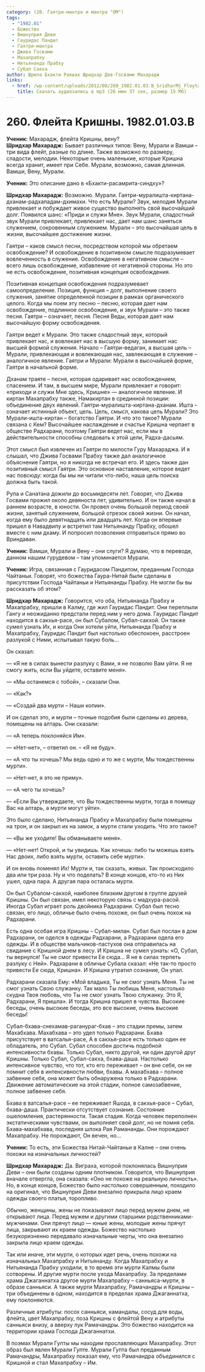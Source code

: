 ```yaml
---
category: (20. Гаятри-мантра и мантра "ОМ")
tags:
  - "1982.01"
  - Божество
  - Вишнуприя Деви
  - Гауридас Пандит
  - Гаятри-мантра
  - Джива Госвами
  - Махапрабху
  - Нитьянанда Прабху
  - Субал Сакха
author: Шрила Бхакти Ракшак Шридхар Дев-Госвами Махарадж
links:
  - href: /wp-content/uploads/2012/08/260_1982.01.03.B_SridharMj_Fleyta_Krishny.mp3
    title: Скачать аудиозапись в mp3 (26 мин 37 сек, размер 15 Мб)
---
```


# 260. Флейта Кришны. 1982.01.03.B

**Ученик:** Махарадж, флейта Кришны, вену?\
**Шридхар Махарадж:** Бывает различных типов: Вену, Мурали и Вамши – три вида флейт, разные по длине. Также возможно по размеру, сладости, мелодии. Некоторые очень маленькие, которые Кришна всегда хранит, имеет при Себе. Мурали, возможно, самая длинная. Вамши, Вену, Мурали.

**Ученик:** Это описание дано в «Бхакти-расамрита-синдху»?

**Шридхар Махарадж:** Возможно. Мурали. Гаятри-муралишта-киртана-дханам-радхападам-дхимахи. Что есть Мурали? Звук, мелодия Мурали привлекает и побуждает живое существо выполнять свой высочайший долг. Появился шанс: «Приди и служи Мне». Звук Мурали, сладостный звук Мурали привлекает, привлекает нас, дает нам шанс заняться служением, сокровенным служением. Мурали – это высочайшая цель в жизни, высочайшее достижение жизни.

Гаятри – каков смысл песни, посредством которой мы обретаем освобождение? И освобождение в позитивном смысле подразумевает вовлеченность в служение. Освобождение в негативном смысле – всего лишь освобождение, избавление от негативной стороны. Но это не есть освобождение, позитивная концепция освобождения.

Позитивная концепция освобождения подразумевает самоопределение. Позиция, функция – долг, выполнение своего служения, занятие определенной позиции в рамках органического целого. Когда мы поем эту песню – песню, которая дает нам освобождение, подлинное освобождение, и звук Мурали – это также песня. Гаятри – означает, песня. Песня Веды, которая дает нам высочайшую форму освобождения.

Гаятри ведет к Мурали. Это также сладостный звук, который привлекает нас, и вовлекает нас в высшую форму, занимает нас высшей формой служения. Начало – Гаятри-ведаган, а высшая цель – Мурали, привлекающая и вовлекающая нас, завлекающая в служение – аналогичное явление. Гаятри и Мурали: Мурали в высочайшей форме, Гаятри в начальной форме.

Дханам траяте – песня, которая одаривает нас освобождением, спасением. И там, в высшем мире, Мурали привлекает и говорит: «приходи и служи Мне здесь, Кришне» — аналогичное явление. И киртан Махапрабху также, Намакиртан в срединной позиции: объединение двух явлений. Гаятри-муралишта-киртана-дханам. Ишта – означает истинный объект, цель. Цель, смысл, какова цель Мурали? Это Мурали-ишта-киртан – богатство Гаятри. И что это такое? Мурали связана с Кем? Высочайшее наслаждение и счастье Кришна черпает в обществе Радхарани, поэтому Гаятри ведет нас, если мы в действительности способны следовать к этой цели, Радха-дасьям.

Этот смысл был извлечен из Гаятри по милости Гуру Махараджа. И я слышал, что Джива Госвами Прабху также дал аналогичное объяснение Гаятри, но я никогда не встречал его. И здесь также дан позитивный смысл Гаятри. Это основное наставление, которое ведет нас повсюду: когда бы мы ни читали что-либо, наша цель поиска должна быть такой.

Рупа и Санатана дожили до восьмидесяти лет. Говорят, что Джива Госвами прожил около девяноста лет, удивительно. И он также начал в раннем возрасте, в юности. Он провел очень большой период своей жизни, занятый служением, большой отрезок своей жизни. Он начал, когда ему было девятнадцать или двадцать лет. Когда он впервые пришел в Навадвипу и встретил там Нитьянанду Прабху, обошел вместе с ним дхаму. И попросил позволения отправиться прямо во Вриндаван.

**Ученик:** Вамши, Мурали и Вену – они слуги? Я думаю, что в переводе, данном нашим гурудевом – там упоминается Мурали.

**Ученик:** Игра, связанная с Гауридасом Пандитом, преданным Господа Чайтаньи. Говорят, что божества Гаура-Нитай были сделаны в присутствии Господа Чайтаньи и Нитьянанды Прабху. Не могли бы вы рассказать об этом?

**Шридхар Махарадж:** Говорится, что оба, Нитьянанда Прабху и Махапрабху, пришли в Калму, где жил Гауридас Пандит. Они переплыли Гангу и неожиданно предстали перед ним у него дома. Гауридас Пандит находится в сакхья-расе, он был Субалом, Субал-сакхой. Он также сумел узнать Их, и когда Они хотели уйти, Нитьянанда Прабху и Махапрабху, Гауридас Пандит был настолько обеспокоен, расстроен разлукой с Ними, испытывал такую боль…

Он сказал:

— «Я не в силах вынести разлуку с Вами, я не позволю Вам уйти. Я не смогу жить, если Вы уйдете, оставите меня».

— «Мы останемся с тобой», – сказали Они.

— «Как?»

— «Создай два мурти – Наши копии».

И он сделал это, и мурти – точные подобия были сделаны из дерева, помещены на алтарь. Они сказали:

— «А теперь поклоняйся Им».

— «Нет-нет», – ответил он. – «Я не буду».

— «А что ты хочешь? Мы ведь одно и то же с мурти, Мы тождественны мурти».

— «Нет-нет, я это не приму».

— «А чего ты хочешь?

— «Если Вы утверждаете, что Вы тождественны мурти, тогда я помещу Вас на алтарь, а мурти могут уйти».

Это было сделано, Нитьянанда Прабху и Махапрабху были помещены на трон, и он закрыл их на замок, а мурти стали уходить. Что это такое?

— «Вы же уходите! Вы обманываете меня».

— «Нет-нет! Открой, и ты увидишь. Как хочешь: либо ты можешь взять Нас двоих, либо взять мурти, оставить себе мурти».

И он вновь поменял Их! Мурти и, так сказать, живых. Так происходило два или три раза. Ну и что поделать? В конце концов, кто-то из Них ушел, одна пара. А другая пара осталась мурти.

Он был Субалом-сакхой, наиболее близким другом в группе друзей Кришны. Он был связан, имел некоторую связь с мадхура-расой. Иногда Субал играет роль двойника Радхарани. Субал был тесно связан, его лицо, обличье было очень похоже, он был очень похож на Радхарани.

Есть одна особая игра Кришны – Субал-милан. Субал был послан в дом Радхарани, он оделся в одежды Радхарани, а Радхарани одела его одежды. И в обществе мальчиков-пастухов она отправилась на свидание с Кришной днем в лесу. И Кришна не сумел узнать: «О, Субал, ты вернулся! Ты не смог привести Ее сюда… Я не в силах терпеть разлуку с Ней». Радхарани в обличье Субала сказал: «Не так-то просто привести Ее сюда, Кришна». И Кришна утратил сознание, Он упал.

Радхарани сказала Ему: «Мой владыка, Ты не смог узнать Меня. Ты не смог узнать Свою служанку. Так мало Ты любишь Меня, настолько скудна Твоя любовь, что Ты не смог узнать Твою служанку. Это Я, Радхарани, Я пришла». И тогда Кришна пришел в чувства. Высокие беседы, очень высокие беседы, это все высокие, очень высокие беседы!

Субал-бхава-снехамав-раганураг-бхав – это стадии премы, затем Махабхава. Махабхава – это удел только Радхарани. Бхава присутствует в ватсалья-расе, А в сакхья-расе есть только один ее обладатель, это Субал. Субал способен достичь подобной интенсивности бхавы. Только Субал, никто другой, ни один другой друг Кришны. Только Субал, Субал-сакха, бхава-даша. Настолько интенсивное чувство, что тот, кто его переживает – он вне себя, он не помнит себя в интенсивности любви, бхавы. А махабхава – полное забвение себя, она может быть обнаружена только в Радхарани. Движение автоматические на этой стадии, полное самозабвение, полное забвение себя.

Бхава в ватсалья-расе – ее переживает Яшода, в сакхья-расе – Субал, бхава-даша. Практически отсутствует сознание. Состояние ошеломления, растерянности. Такая стадия. Когда человек переполнен экстатическими чувствами, он выполняет свой долг, но не помня себя. Бхава-махабхава, последняя шлока Рая Рамананды. Они порождают Махапрабху. Не порождают, Он вечен, но…

**Ученик:** То есть, эти Божества Нитай-Чайтаньи в Калне – они очень похожи на изначальных личностей?

**Шридхар Махарадж:** Да. Виграха, которой поклонялась Вишнуприя Деви – они были созданы одним плотником. Говорится, что Вишнуприя вначале отвергла, она сказала: «Оно не похоже на реальную личность». Но, в конце концов, Божество было настолько совершенным, походило на оригинал, что Вишнуприя Деви внезапно прикрыла лицо краем одежды своего платья, торопливо.

Обычно, женщины, жены не показывают лицо перед мужем днем, не открывают лица. Перед мужем и другими старшими родственниками-мужчинами. Они прячут лицо — юные жены, молодые жены прячут лица, закрывают их краем одежды. Божество настолько безукоризненно передавало изначальные черты, что она внезапно закрыла лицо краем одежды.

Так или иначе, эти мурти, о которых идет речь, очень похожи на изначальных Махапрабху и Нитьянанду. Когда Махапрабху и Нитьянанда Прабху уходили, в то время эти мурти Калмы были сотворены. И другие мурти после ухода Махапрабху. За пределами храма Джаганнатха другое мурти Махапрабху – санньяса-мурти, в образе санньяси. А также мурти Махапрабху, Рамачандры и Кришны – три объединены в одном, находится в пределах храма Джаганнатха, ему поклоняются.

Различные атрибуты: посох санньяси, камандалы, сосуд для воды, флейта, цвет Махапрабху, поза Кришны с флейтой Вену и атрибуты санньяси внизу, а вверху лук Рамачандры. Это божество находится на территории храма Господа Джаганнатхи.

В поэмах Мурали Гупты мы находим прославляющих Махапрабху. Этот образ был явлен Мурали Гупте. Мурали Гупта был преданным Рамачандры, Махапрабху показал ему, что Рамачандра объединился с Кришной и стал Махапрабху – Им.

